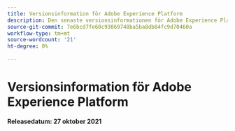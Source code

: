 ```yaml
---
title: Versionsinformation för Adobe Experience Platform
description: Den senaste versionsinformationen för Adobe Experience Platform.
source-git-commit: 7e6bcd7fe60c93069748ba5ba8db84fc9d70460a
workflow-type: tm+mt
source-wordcount: '21'
ht-degree: 0%

---
```


# Versionsinformation för Adobe Experience Platform

**Releasedatum: 27 oktober 2021**